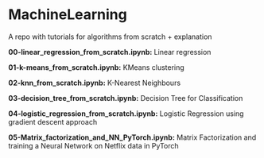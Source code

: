 # MachineLearning
A repo with tutorials for algorithms from scratch + explanation

**00-linear_regression_from_scratch.ipynb:** Linear regression

**01-k-means_from_scratch.ipynb:** KMeans clustering

**02-knn_from_scratch.ipynb:** K-Nearest Neighbours

**03-decision_tree_from_scratch.ipynb:** Decision Tree for Classification

**04-logistic_regression_from_scratch.ipynb:** Logistic Regression using gradient descent approach

**05-Matrix_factorization_and_NN_PyTorch.ipynb:** Matrix Factorization and training a Neural Network on Netflix data in PyTorch 
